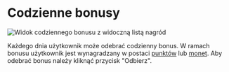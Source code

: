 # Codzienne bonusy

![Widok codziennego bonusu z widoczną listą nagród](https://i.imgur.com/9vaySKN.png)

Każdego dnia użytkownik może odebrać codzienny bonus. W ramach bonusu użytkownik jest wynagradzany w postaci [punktów](punkty-i-ranking.md) lub [monet](monety.md). Aby odebrać bonus należy kliknąć przycisk "Odbierz".

